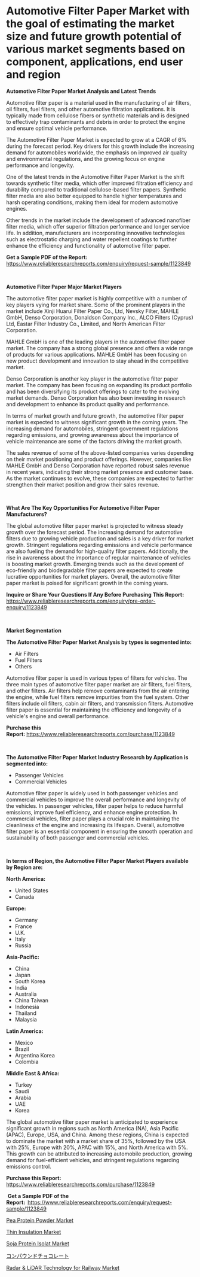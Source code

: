 <p><h1>Automotive Filter Paper Market with the goal of estimating the market size and future growth potential of various market segments based on component, applications, end user and region</h1></p><p><strong>Automotive Filter Paper Market Analysis and Latest Trends</strong></p>
<p><p>Automotive filter paper is a material used in the manufacturing of air filters, oil filters, fuel filters, and other automotive filtration applications. It is typically made from cellulose fibers or synthetic materials and is designed to effectively trap contaminants and debris in order to protect the engine and ensure optimal vehicle performance.</p><p>The Automotive Filter Paper Market is expected to grow at a CAGR of 6% during the forecast period. Key drivers for this growth include the increasing demand for automobiles worldwide, the emphasis on improved air quality and environmental regulations, and the growing focus on engine performance and longevity.</p><p>One of the latest trends in the Automotive Filter Paper Market is the shift towards synthetic filter media, which offer improved filtration efficiency and durability compared to traditional cellulose-based filter papers. Synthetic filter media are also better equipped to handle higher temperatures and harsh operating conditions, making them ideal for modern automotive engines.</p><p>Other trends in the market include the development of advanced nanofiber filter media, which offer superior filtration performance and longer service life. In addition, manufacturers are incorporating innovative technologies such as electrostatic charging and water repellent coatings to further enhance the efficiency and functionality of automotive filter paper.</p></p>
<p><strong>Get a Sample PDF of the Report:&nbsp;</strong> <a href="https://www.reliableresearchreports.com/enquiry/request-sample/1123849">https://www.reliableresearchreports.com/enquiry/request-sample/1123849</a></p>
<p>&nbsp;</p>
<p><strong>Automotive Filter Paper Major Market Players</strong></p>
<p><p>The automotive filter paper market is highly competitive with a number of key players vying for market share. Some of the prominent players in the market include Xinji Huarui Filter Paper Co., Ltd, Nevsky Filter, MAHLE GmbH, Denso Corporation, Donaldson Company Inc., ALCO Filters (Cyprus) Ltd, Eastar Filter Industry Co., Limited, and North American Filter Corporation.</p><p>MAHLE GmbH is one of the leading players in the automotive filter paper market. The company has a strong global presence and offers a wide range of products for various applications. MAHLE GmbH has been focusing on new product development and innovation to stay ahead in the competitive market.</p><p>Denso Corporation is another key player in the automotive filter paper market. The company has been focusing on expanding its product portfolio and has been diversifying its product offerings to cater to the evolving market demands. Denso Corporation has also been investing in research and development to enhance its product quality and performance.</p><p>In terms of market growth and future growth, the automotive filter paper market is expected to witness significant growth in the coming years. The increasing demand for automobiles, stringent government regulations regarding emissions, and growing awareness about the importance of vehicle maintenance are some of the factors driving the market growth.</p><p>The sales revenue of some of the above-listed companies varies depending on their market positioning and product offerings. However, companies like MAHLE GmbH and Denso Corporation have reported robust sales revenue in recent years, indicating their strong market presence and customer base. As the market continues to evolve, these companies are expected to further strengthen their market position and grow their sales revenue.</p></p>
<p>&nbsp;</p>
<p><strong>What Are The Key Opportunities For Automotive Filter Paper Manufacturers?</strong></p>
<p><p>The global automotive filter paper market is projected to witness steady growth over the forecast period. The increasing demand for automotive filters due to growing vehicle production and sales is a key driver for market growth. Stringent regulations regarding emissions and vehicle performance are also fueling the demand for high-quality filter papers. Additionally, the rise in awareness about the importance of regular maintenance of vehicles is boosting market growth. Emerging trends such as the development of eco-friendly and biodegradable filter papers are expected to create lucrative opportunities for market players. Overall, the automotive filter paper market is poised for significant growth in the coming years.</p></p>
<p><strong>Inquire or Share Your Questions If Any Before Purchasing This Report:</strong> <a href="https://www.reliableresearchreports.com/enquiry/pre-order-enquiry/1123849">https://www.reliableresearchreports.com/enquiry/pre-order-enquiry/1123849</a></p>
<p>&nbsp;</p>
<p><strong>Market Segmentation</strong></p>
<p><strong>The Automotive Filter Paper Market Analysis by types is segmented into:</strong></p>
<p><ul><li>Air Filters</li><li>Fuel Filters</li><li>Others</li></ul></p>
<p><p>Automotive filter paper is used in various types of filters for vehicles. The three main types of automotive filter paper market are air filters, fuel filters, and other filters. Air filters help remove contaminants from the air entering the engine, while fuel filters remove impurities from the fuel system. Other filters include oil filters, cabin air filters, and transmission filters. Automotive filter paper is essential for maintaining the efficiency and longevity of a vehicle's engine and overall performance.</p></p>
<p><strong>Purchase this Report:&nbsp;</strong><a href="https://www.reliableresearchreports.com/purchase/1123849">https://www.reliableresearchreports.com/purchase/1123849</a></p>
<p>&nbsp;</p>
<p><strong>The Automotive Filter Paper Market Industry Research by Application is segmented into:</strong></p>
<p><ul><li>Passenger Vehicles</li><li>Commercial Vehicles</li></ul></p>
<p><p>Automotive filter paper is widely used in both passenger vehicles and commercial vehicles to improve the overall performance and longevity of the vehicles. In passenger vehicles, filter paper helps to reduce harmful emissions, improve fuel efficiency, and enhance engine protection. In commercial vehicles, filter paper plays a crucial role in maintaining the cleanliness of the engine and increasing its lifespan. Overall, automotive filter paper is an essential component in ensuring the smooth operation and sustainability of both passenger and commercial vehicles.</p></p>
<p>&nbsp;</p>
<p><strong>In terms of Region, the Automotive Filter Paper Market Players available by Region are:</strong></p>
<p>
    <p> <strong> North America: </strong>
        <ul>
            <li>United States</li>
            <li>Canada</li>
        </ul>
        </p> 
    <p> <strong> Europe: </strong>
        <ul>
            <li>Germany</li>
            <li>France</li>
            <li>U.K.</li>
            <li>Italy</li>
            <li>Russia</li>
        </ul>
        </p> 
    <p> <strong> Asia-Pacific: </strong>
        <ul>
            <li>China</li>
            <li>Japan</li>
            <li>South Korea</li>
            <li>India</li>
            <li>Australia</li>
            <li>China Taiwan</li>
            <li>Indonesia</li>
            <li>Thailand</li>
            <li>Malaysia</li>
        </ul>
        </p> 
    <p> <strong> Latin America: </strong>
        <ul>
            <li>Mexico</li>
            <li>Brazil</li>
            <li>Argentina Korea</li>
            <li>Colombia</li>
        </ul>
        </p> 
    <p> <strong> Middle East & Africa: </strong>
        <ul>
            <li>Turkey</li>
            <li>Saudi</li>
            <li>Arabia</li>
            <li>UAE</li>
            <li>Korea</li>
        </ul>
    </p>
    </p>
<p><p>The global automotive filter paper market is anticipated to experience significant growth in regions such as North America (NA), Asia Pacific (APAC), Europe, USA, and China. Among these regions, China is expected to dominate the market with a market share of 35%, followed by the USA with 25%, Europe with 20%, APAC with 15%, and North America with 5%. This growth can be attributed to increasing automobile production, growing demand for fuel-efficient vehicles, and stringent regulations regarding emissions control.</p></p>
<p><strong>Purchase this Report: </strong><a href="https://www.reliableresearchreports.com/purchase/1123849">https://www.reliableresearchreports.com/purchase/1123849</a></p>
<p>&nbsp;<strong>Get a Sample PDF of the Report:&nbsp;&nbsp;</strong><a href="https://www.reliableresearchreports.com/enquiry/request-sample/1123849">https://www.reliableresearchreports.com/enquiry/request-sample/1123849</a></p>
<p><strong></strong></p>
<p><p><a href="https://view.publitas.com/reportprime-1/pea-protein-powder-market-furnish-information-about-market-size-market-share-market-dynamics-and-projections-spanning-from-2023-to-2030/">Pea Protein Powder Market</a></p><p><a href="https://github.com/Chiragrp22/Market-Research-Report-List-3/blob/main/thin-insulation-market.md">Thin Insulation Market</a></p><p><a href="https://view.publitas.com/reportprime-1/soja-protein-isolat-market-analysis-examines-its-scope-on-growth-opportunities-and-forecasted-trends-spanning-from-2023-to-2030/">Soja Protein Isolat Market</a></p><p><a href="https://github.com/efcvopdgkdx128/Market-Research-Report-List-1/blob/main/2873243191443.md">コンパウンドチョコレート</a></p><p><a href="https://forested-sushi-9b0.notion.site/Radar-LiDAR-Technology-for-Railway-Market-Size-Market-Share-and-Global-Market-Analysis-Report-20-9498b015087b463794b32778aaad2daf">Radar & LiDAR Technology for Railway Market</a></p></p>